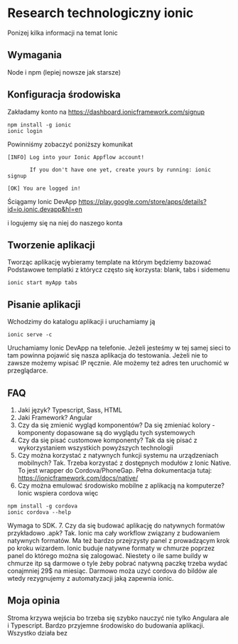 # Research technologiczny ionic

Ponizej kilka informacji na temat Ionic

## Wymagania
Node i npm (lepiej nowsze jak starsze)

## Konfiguracja środowiska

Zakładamy konto na https://dashboard.ionicframework.com/signup

```
npm install -g ionic
ionic login
```

Powinniśmy zobaczyć poniższy komunikat

```
[INFO] Log into your Ionic Appflow account!

       If you don't have one yet, create yours by running: ionic signup

[OK] You are logged in!
```

Ściągamy Ionic DevApp
https://play.google.com/store/apps/details?id=io.ionic.devapp&hl=en

i logujemy się na niej do naszego konta

## Tworzenie aplikacji

Tworząc aplikację wybieramy template na którym będziemy bazować
Podstawowe templatki z którycz często się korzysta: blank, tabs i sidemenu

```
ionic start myApp tabs
```

## Pisanie aplikacji

Wchodzimy do katalogu aplikacji i uruchamiamy ją

```
ionic serve -c
```

Uruchamiamy Ionic DevApp na telefonie. Jeżeli jesteśmy w tej samej sieci to tam powinna pojawić się nasza aplikacja do testowania. Jeżeli nie to zawsze możemy wpisać IP ręcznie. Ale możemy też adres ten uruchomić w przeglądarce.


## FAQ

1. Jaki język?
Typescript, Sass, HTML 
2. Jaki Framework?
Angular
3. Czy da się zmienić wygląd komponentów?
Da się zmieniać kolory - komponenty dopasowane są do wyglądu tych systemowych
4. Czy da się pisać customowe komponenty?
Tak da się pisać z wykorzystaniem wszystkich powyższych technologii
5. Czy można korzystać z natywnych funkcji systemu na urządzeniach mobilnych?
Tak. Trzeba korzystać z dostępnych modułów z Ionic Native. To jest wrapper do Cordova/PhoneGap. Pełna dokumentacja tutaj:
https://ionicframework.com/docs/native/
6. Czy można emulować środowisko mobilne z aplikacją na komputerze?
Ionic wspiera cordova więc 
```
npm install -g cordova
ionic cordova --help
```
Wymaga to SDK.
7. Czy da się budować aplikację do natywnych formatów przykładowo .apk?
Tak. Ionic ma cały workflow związany z budowaniem natywnych formatów. Ma też bardzo przejrzysty panel z prowadzącym krok po kroku wizardem. Ionic buduje natywne formaty w chmurze poprzez panel do którego można się zalogować. Niestety o ile same buildy w chmurze itp są darmowe o tyle żeby pobrać natywną paczkę trzeba wydać conajmniej 29$ na miesiąc. Darmowo moża uzyć cordova do bildów ale wtedy rezygnujemy z automatyzacji jaką zapewnia ionic.

## Moja opinia

Stroma krzywa wejścia bo trzeba się szybko nauczyć nie tylko Angulara ale i Typescript. Bardzo przyjemne środowisko do budowania aplikacji. Wszystko działa bez 